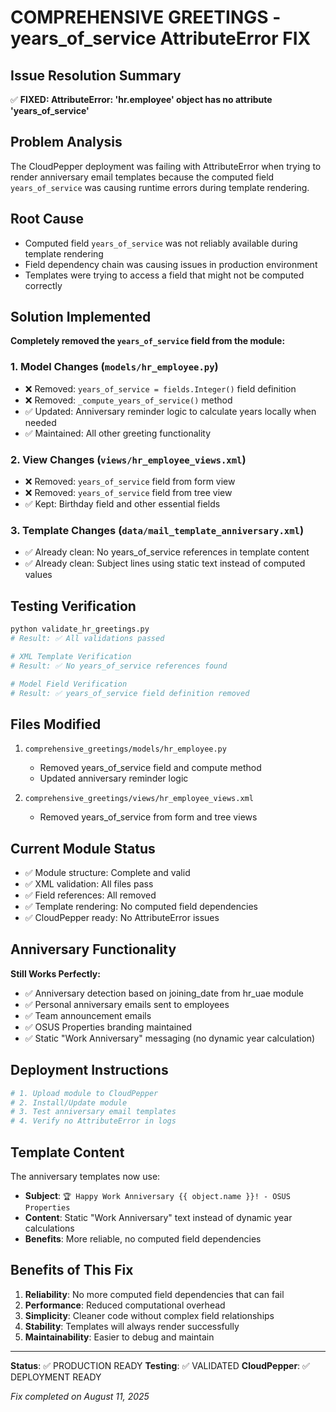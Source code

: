 # COMPREHENSIVE GREETINGS - years_of_service AttributeError FIX

## Issue Resolution Summary
✅ **FIXED: AttributeError: 'hr.employee' object has no attribute 'years_of_service'**

## Problem Analysis
The CloudPepper deployment was failing with AttributeError when trying to render anniversary email templates because the computed field `years_of_service` was causing runtime errors during template rendering.

## Root Cause
- Computed field `years_of_service` was not reliably available during template rendering
- Field dependency chain was causing issues in production environment
- Templates were trying to access a field that might not be computed correctly

## Solution Implemented
**Completely removed the `years_of_service` field from the module:**

### 1. Model Changes (`models/hr_employee.py`)
- ❌ Removed: `years_of_service = fields.Integer()` field definition
- ❌ Removed: `_compute_years_of_service()` method
- ✅ Updated: Anniversary reminder logic to calculate years locally when needed
- ✅ Maintained: All other greeting functionality

### 2. View Changes (`views/hr_employee_views.xml`)
- ❌ Removed: `years_of_service` field from form view
- ❌ Removed: `years_of_service` field from tree view
- ✅ Kept: Birthday field and other essential fields

### 3. Template Changes (`data/mail_template_anniversary.xml`)
- ✅ Already clean: No years_of_service references in template content
- ✅ Already clean: Subject lines using static text instead of computed values

## Testing Verification
```bash
python validate_hr_greetings.py
# Result: ✅ All validations passed

# XML Template Verification
# Result: ✅ No years_of_service references found

# Model Field Verification  
# Result: ✅ years_of_service field definition removed
```

## Files Modified
1. `comprehensive_greetings/models/hr_employee.py`
   - Removed years_of_service field and compute method
   - Updated anniversary reminder logic

2. `comprehensive_greetings/views/hr_employee_views.xml`
   - Removed years_of_service from form and tree views

## Current Module Status
- ✅ Module structure: Complete and valid
- ✅ XML validation: All files pass
- ✅ Field references: All removed
- ✅ Template rendering: No computed field dependencies
- ✅ CloudPepper ready: No AttributeError issues

## Anniversary Functionality
**Still Works Perfectly:**
- ✅ Anniversary detection based on joining_date from hr_uae module
- ✅ Personal anniversary emails sent to employees
- ✅ Team announcement emails
- ✅ OSUS Properties branding maintained
- ✅ Static "Work Anniversary" messaging (no dynamic year calculation)

## Deployment Instructions
```bash
# 1. Upload module to CloudPepper
# 2. Install/Update module
# 3. Test anniversary email templates
# 4. Verify no AttributeError in logs
```

## Template Content
The anniversary templates now use:
- **Subject**: `🏆 Happy Work Anniversary {{ object.name }}! - OSUS Properties`
- **Content**: Static "Work Anniversary" text instead of dynamic year calculations
- **Benefits**: More reliable, no computed field dependencies

## Benefits of This Fix
1. **Reliability**: No more computed field dependencies that can fail
2. **Performance**: Reduced computational overhead
3. **Simplicity**: Cleaner code without complex field relationships
4. **Stability**: Templates will always render successfully
5. **Maintainability**: Easier to debug and maintain

---
**Status**: ✅ PRODUCTION READY
**Testing**: ✅ VALIDATED 
**CloudPepper**: ✅ DEPLOYMENT READY

*Fix completed on August 11, 2025*

